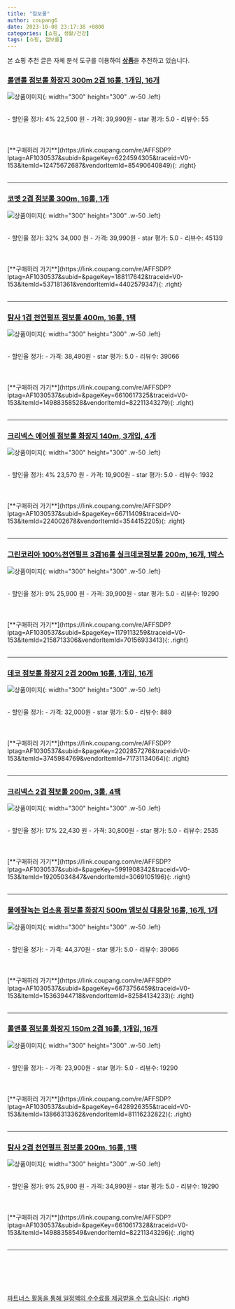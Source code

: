 ```yaml
---
title: "점보롤"
author: coupang6
date: 2023-10-08 23:17:38 +0800
categories: [쇼핑, 생활/건강]
tags: [쇼핑, 점보롤]
---
```


본 쇼핑 추천 글은 자체 분석 도구를 이용하여 [**상품**](https://link.coupang.com/a/bao1ui)을 추천하고 있습니다.

### [롤앤롤 점보롤 화장지 300m 2겹 16롤, 1개입, 16개](https://link.coupang.com/re/AFFSDP?lptag=AF1030537&subid=&pageKey=6224594305&traceid=V0-153&itemId=12475672687&vendorItemId=85490640849)

![상품이미지](https://thumbnail7.coupangcdn.com/thumbnails/remote/230x230ex/image/vendor_inventory/b999/48fdd553db91c6cbe4831d8e04fa778d7a2a57efbe7e12cecd28e567615f.jpg){: width="300" height="300" .w-50 .left}


<br>
- 할인율 정가: 4%  22,500   원
- 가격: 39,990원
- star 평가: 5.0
- 리뷰수: 55
<br>
<br>
<br>
<br>
[**구매하러 가기**](https://link.coupang.com/re/AFFSDP?lptag=AF1030537&subid=&pageKey=6224594305&traceid=V0-153&itemId=12475672687&vendorItemId=85490640849){: .right}
<br>
<br>

---

### [코멧 2겹 점보롤 300m, 16롤, 1개](https://link.coupang.com/re/AFFSDP?lptag=AF1030537&subid=&pageKey=188117642&traceid=V0-153&itemId=537181361&vendorItemId=4402579347)

![상품이미지](https://thumbnail9.coupangcdn.com/thumbnails/remote/230x230ex/image/product/image/vendoritem/2019/10/30/4402579347/66052763-11c4-41f7-a5b1-8dab285ec687.jpg){: width="300" height="300" .w-50 .left}


<br>
- 할인율 정가: 32%  34,000   원
- 가격: 39,990원
- star 평가: 5.0
- 리뷰수: 45139
<br>
<br>
<br>
<br>
[**구매하러 가기**](https://link.coupang.com/re/AFFSDP?lptag=AF1030537&subid=&pageKey=188117642&traceid=V0-153&itemId=537181361&vendorItemId=4402579347){: .right}
<br>
<br>

---

### [탐사 1겹 천연펄프 점보롤 400m, 16롤, 1팩](https://link.coupang.com/re/AFFSDP?lptag=AF1030537&subid=&pageKey=6610617325&traceid=V0-153&itemId=14988358528&vendorItemId=82211343279)

![상품이미지](https://thumbnail8.coupangcdn.com/thumbnails/remote/230x230ex/image/retail/images/202279489682250-69033500-c4f1-4138-84a4-c8320981bd66.jpg){: width="300" height="300" .w-50 .left}


<br>
- 할인율 정가: 
- 가격: 38,490원
- star 평가: 5.0
- 리뷰수: 39066
<br>
<br>
<br>
<br>
[**구매하러 가기**](https://link.coupang.com/re/AFFSDP?lptag=AF1030537&subid=&pageKey=6610617325&traceid=V0-153&itemId=14988358528&vendorItemId=82211343279){: .right}
<br>
<br>

---

### [크리넥스 에어셀 점보롤 화장지 140m, 3개입, 4개](https://link.coupang.com/re/AFFSDP?lptag=AF1030537&subid=&pageKey=66711409&traceid=V0-153&itemId=224002678&vendorItemId=3544152205)

![상품이미지](https://thumbnail8.coupangcdn.com/thumbnails/remote/230x230ex/image/retail/images/1142994416137470-cde74681-a917-4869-b86f-151a9084fd84.jpg){: width="300" height="300" .w-50 .left}


<br>
- 할인율 정가: 4%  23,570   원
- 가격: 19,900원
- star 평가: 5.0
- 리뷰수: 1932
<br>
<br>
<br>
<br>
[**구매하러 가기**](https://link.coupang.com/re/AFFSDP?lptag=AF1030537&subid=&pageKey=66711409&traceid=V0-153&itemId=224002678&vendorItemId=3544152205){: .right}
<br>
<br>

---

### [그린코리아 100%천연펄프 3겹16롤 실크데코점보롤 200m, 16개, 1박스](https://link.coupang.com/re/AFFSDP?lptag=AF1030537&subid=&pageKey=1179113259&traceid=V0-153&itemId=2158713306&vendorItemId=70156933413)

![상품이미지](https://thumbnail7.coupangcdn.com/thumbnails/remote/230x230ex/image/vendor_inventory/6467/60983c7cf4dd905d1d173d9d6312a785cbbdefb6f81e13b235b586194a49.jpg){: width="300" height="300" .w-50 .left}


<br>
- 할인율 정가: 9%  25,900   원
- 가격: 39,900원
- star 평가: 5.0
- 리뷰수: 19290
<br>
<br>
<br>
<br>
[**구매하러 가기**](https://link.coupang.com/re/AFFSDP?lptag=AF1030537&subid=&pageKey=1179113259&traceid=V0-153&itemId=2158713306&vendorItemId=70156933413){: .right}
<br>
<br>

---

### [데코 점보롤 화장지 2겹 200m 16롤, 1개입, 16개](https://link.coupang.com/re/AFFSDP?lptag=AF1030537&subid=&pageKey=2202857276&traceid=V0-153&itemId=3745984769&vendorItemId=71731134064)

![상품이미지](https://thumbnail8.coupangcdn.com/thumbnails/remote/230x230ex/image/vendor_inventory/71a1/38222b7a26a0191e19c3cff707cf059670cfd49617dff97c13a91e8986a5.jpg){: width="300" height="300" .w-50 .left}


<br>
- 할인율 정가: 
- 가격: 32,000원
- star 평가: 5.0
- 리뷰수: 889
<br>
<br>
<br>
<br>
[**구매하러 가기**](https://link.coupang.com/re/AFFSDP?lptag=AF1030537&subid=&pageKey=2202857276&traceid=V0-153&itemId=3745984769&vendorItemId=71731134064){: .right}
<br>
<br>

---

### [크리넥스 2겹 점보롤 200m, 3롤, 4팩](https://link.coupang.com/re/AFFSDP?lptag=AF1030537&subid=&pageKey=5991908342&traceid=V0-153&itemId=19205034847&vendorItemId=3069105196)

![상품이미지](https://thumbnail9.coupangcdn.com/thumbnails/remote/230x230ex/image/product/image/vendoritem/2017/11/07/3069105196/254a9d1e-5a30-4d3a-b98b-9a9ad8fa63a8.jpg){: width="300" height="300" .w-50 .left}


<br>
- 할인율 정가: 17%  22,430   원
- 가격: 30,800원
- star 평가: 5.0
- 리뷰수: 2535
<br>
<br>
<br>
<br>
[**구매하러 가기**](https://link.coupang.com/re/AFFSDP?lptag=AF1030537&subid=&pageKey=5991908342&traceid=V0-153&itemId=19205034847&vendorItemId=3069105196){: .right}
<br>
<br>

---

### [물에잘녹는 업소용 점보롤 화장지 500m 엠보싱 대용량 16롤, 16개, 1개](https://link.coupang.com/re/AFFSDP?lptag=AF1030537&subid=&pageKey=6673756459&traceid=V0-153&itemId=15363944718&vendorItemId=82584134233)

![상품이미지](https://thumbnail10.coupangcdn.com/thumbnails/remote/230x230ex/image/vendor_inventory/1694/9070b2256a76af796972437e29a2414e71e0850686eed71e1f317daf5a5f.jpg){: width="300" height="300" .w-50 .left}


<br>
- 할인율 정가: 
- 가격: 44,370원
- star 평가: 5.0
- 리뷰수: 39066
<br>
<br>
<br>
<br>
[**구매하러 가기**](https://link.coupang.com/re/AFFSDP?lptag=AF1030537&subid=&pageKey=6673756459&traceid=V0-153&itemId=15363944718&vendorItemId=82584134233){: .right}
<br>
<br>

---

### [롤앤롤 점보롤 화장지 150m 2겹 16롤, 1개입, 16개](https://link.coupang.com/re/AFFSDP?lptag=AF1030537&subid=&pageKey=6428926355&traceid=V0-153&itemId=13866313362&vendorItemId=81116232822)

![상품이미지](https://thumbnail7.coupangcdn.com/thumbnails/remote/230x230ex/image/vendor_inventory/6404/c945b52b27e961e0f485ed9d3b2829c4a90f14c426a6e3c69200d0cc7dbb.png){: width="300" height="300" .w-50 .left}


<br>
- 할인율 정가: 
- 가격: 23,900원
- star 평가: 5.0
- 리뷰수: 19290
<br>
<br>
<br>
<br>
[**구매하러 가기**](https://link.coupang.com/re/AFFSDP?lptag=AF1030537&subid=&pageKey=6428926355&traceid=V0-153&itemId=13866313362&vendorItemId=81116232822){: .right}
<br>
<br>

---

### [탐사 2겹 천연펄프 점보롤 200m, 16롤, 1팩](https://link.coupang.com/re/AFFSDP?lptag=AF1030537&subid=&pageKey=6610617328&traceid=V0-153&itemId=14988358549&vendorItemId=82211343296)

![상품이미지](https://thumbnail8.coupangcdn.com/thumbnails/remote/230x230ex/image/retail/images/633535934052083-0a0931d5-bdaa-43c9-8c54-9adc06d8bc60.jpg){: width="300" height="300" .w-50 .left}


<br>
- 할인율 정가: 9%  25,900   원
- 가격: 34,990원
- star 평가: 5.0
- 리뷰수: 19290
<br>
<br>
<br>
<br>
[**구매하러 가기**](https://link.coupang.com/re/AFFSDP?lptag=AF1030537&subid=&pageKey=6610617328&traceid=V0-153&itemId=14988358549&vendorItemId=82211343296){: .right}
<br>
<br>

---
<br><br><br><br><br> [파트너스 활동을 통해 일정액의 수수료를 제공받을 수 있습니다](https://link.coupang.com/a/bao1ui){: .right}